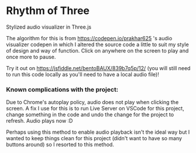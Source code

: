 # Rhythm of Three 
Stylized audio visualizer in Three.js

The algorithm for this is from https://codepen.io/prakhar625 's audio visualizer codepen in which I altered the source code a little to suit my style of design and way of function. Click on anywhere on the screen to play and once more to pause.

Try it out on https://jsfiddle.net/bentoBAUX/839b7q5p/12/ (you will still need to run this code locally as you'll need to have a local audio file)!

### Known complications with the project:

Due to Chrome's autoplay policy, audio does not play when clicking the screen. A fix I use for this is to run Live Server on VSCode for this project, change something in the code and undo the change for the project to refresh. Audio plays now :D

Perhaps using this method to enable audio playback isn't the ideal way but I wanted to keep things clean for this project (didn't want to have so many buttons around) so I resorted to this method.
